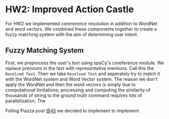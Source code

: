 # HW2: Improved Action Castle

For HW2 we implemented corererence resolution in addition to WordNet and word vectors. We combined these components together to create a fuzzy matching system with the aim of determining user intent.

## Fuzzy Matching System

First, we preprocess the user's text using spaCy's coreference module. We replace prenouns in the text with representative mentions. Call this the `Resolved Text`. Then we take `Resolved Text` and seperately try to match it with the WordNet system and Word Vector system. The reason we don't apply the WordNet and then the word vectors is simply due to computational limitations; processing and computing the similarity of thousands of string to the ground truth command requires lots of parallelization. The 

Folling Piazza post [@45](https://piazza.com/class/k5h8qsu88sh1v7?cid=45) we decided to implement to implement 

